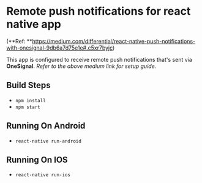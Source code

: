 # Remote push notifications for react native app 
(**Ref: **https://medium.com/differential/react-native-push-notifications-with-onesignal-9db6a7d75e1e#.c5xr7byjc)

This app is configured to receive remote push notifications that's sent via **OneSignal**.
*Refer to the above medium link for setup guide.*

## Build Steps

* `npm install`
* `npm start`

## Running On Android

* `react-native run-android`

## Running On IOS

* `react-native run-ios`
